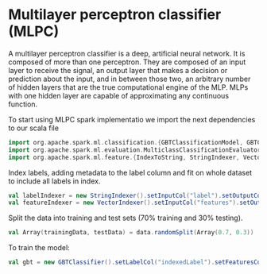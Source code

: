 # Multilayer perceptron classifier (MLPC)

A multilayer perceptron classifier is a deep, artificial neural network. It is composed of more than one perceptron. They are composed of an input layer to receive the signal, an output layer that makes a decision or prediction about the input, and in between those two, an arbitrary number of hidden layers that are the true computational engine of the MLP. MLPs with one hidden layer are capable of approximating any continuous function.


To start using MLPC spark implementatio we import the next dependencies to our scala file
```scala
import org.apache.spark.ml.classification.{GBTClassificationModel, GBTClassifier}
import org.apache.spark.ml.evaluation.MulticlassClassificationEvaluator
import org.apache.spark.ml.feature.{IndexToString, StringIndexer, VectorIndexer}
```

Index labels, adding metadata to the label column and fit on whole dataset to include all labels in index.
```scala
val labelIndexer = new StringIndexer().setInputCol("label").setOutputCol("indexedLabel").fit(data)
val featureIndexer = new VectorIndexer().setInputCol("features").setOutputCol("indexedFeatures").setMaxCategories(4).fit(data)
```
Split the data into training and test sets (70% training and 30% testing).
```scala
val Array(trainingData, testData) = data.randomSplit(Array(0.7, 0.3))
```

To train the model:
```scala
val gbt = new GBTClassifier().setLabelCol("indexedLabel").setFeaturesCol("indexedFeatures").setMaxIter(10).setFeatureSubsetStrategy("auto")
```